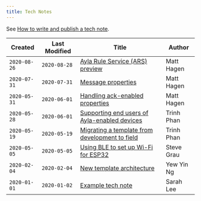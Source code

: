```yaml
---
title: Tech Notes
---
```


See [How to write and publish a tech note](how-to-write-and-publish-a-tech-note).

|Created|Last Modified|Title|Author|
|-|-|-|-|
|`2020-08-26`|`2020-08-28`|[Ayla Rule Service (ARS) preview](00000013)|Matt Hagen|
|`2020-07-31`|`2020-07-31`|[Message properties](00000011)|Matt Hagen|
|`2020-05-31`|`2020-06-01`|[Handling ack-enabled properties](00000002)|Matt Hagen|
|`2020-05-28`|`2020-06-01`|[Supporting end users of Ayla-enabled devices](00000007)|Trinh Phan|
|`2020-05-19`|`2020-05-19`|[Migrating a template from development to field](00000004)|Trinh Phan|
|`2020-05-05`|`2020-05-05`|[Using BLE to set up Wi-Fi for ESP32](00000008)|Steve Grau|
|`2020-02-04`|`2020-02-04`|[New template architecture](00000005)|Yew Yin Ng|
|`2020-01-01`|`2020-01-02`|[Example tech note](00000001)|Sarah Lee|

